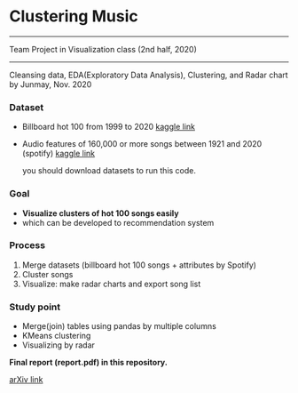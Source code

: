 # Clustering Music
---

Team Project in Visualization class (2nd half, 2020)

---
Cleansing data, EDA(Exploratory Data Analysis), Clustering, and Radar chart by Junmay, Nov. 2020   


### Dataset
- Billboard hot 100 from 1999 to 2020 [kaggle link](https://www.kaggle.com/danield2255/data-on-songs-from-billboard-19992019)
- Audio features of 160,000 or more songs between 1921 and 2020 (spotify) [kaggle link](https://www.kaggle.com/yamaerenay/spotify-dataset-19212020-160k-tracks)
  
    you should download datasets to run this code.

### Goal
- **Visualize clusters of hot 100 songs easily**
- which can be developed to recommendation system

### Process
1. Merge datasets (billboard hot 100 songs + attributes by Spotify)
2. Cluster songs
3. Visualize: make radar charts and export song list

### Study point
- Merge(join) tables using pandas by multiple columns
- KMeans clustering
- Visualizing by radar


**Final report (report.pdf) in this repository.**

[arXiv link](https://arxiv.org/abs/2102.13350) 


```python

```
